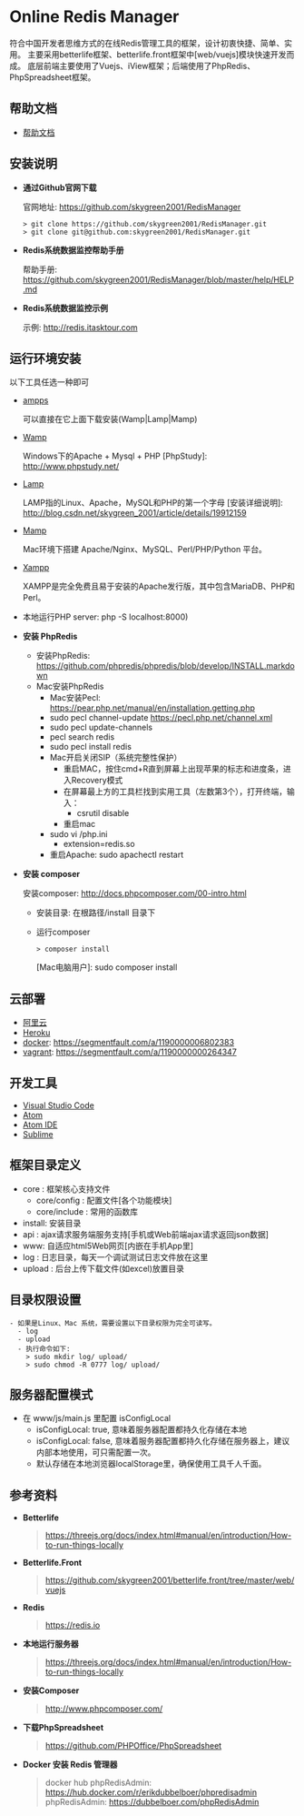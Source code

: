 # Online Redis Manager

符合中国开发者思维方式的在线Redis管理工具的框架，设计初衷快捷、简单、实用。
主要采用betterlife框架、betterlife.front框架中[web/vuejs]模块快速开发而成。
底层前端主要使用了Vuejs、iView框架；后端使用了PhpRedis、PhpSpreadsheet框架。

## 帮助文档

- [帮助文档](help/HELP.md)

## 安装说明

* **通过Github官网下载**

  官网地址: https://github.com/skygreen2001/RedisManager

  ```
  > git clone https://github.com/skygreen2001/RedisManager.git
  > git clone git@github.com:skygreen2001/RedisManager.git
  ```

* **Redis系统数据监控帮助手册**

  帮助手册: https://github.com/skygreen2001/RedisManager/blob/master/help/HELP.md

* **Redis系统数据监控示例**

  示例: http://redis.itasktour.com

## 运行环境安装

  以下工具任选一种即可

  - [ampps](http://www.ampps.com)

    可以直接在它上面下载安装(Wamp|Lamp|Mamp)

  - [Wamp](http://www.wampserver.com/en/)

    Windows下的Apache + Mysql + PHP
    [PhpStudy]: http://www.phpstudy.net/

  - [Lamp](https://lamp.sh/)

    LAMP指的Linux、Apache，MySQL和PHP的第一个字母
    [安装详细说明]: http://blog.csdn.net/skygreen_2001/article/details/19912159

  - [Mamp](http://www.mamp.info/en/)

    Mac环境下搭建 Apache/Nginx、MySQL、Perl/PHP/Python 平台。

  - [Xampp](https://www.apachefriends.org/zh_cn/index.html)

    XAMPP是完全免费且易于安装的Apache发行版，其中包含MariaDB、PHP和Perl。

  - 本地运行PHP server: php -S localhost:8000)

* **安装 PhpRedis**

  - 安装PhpRedis: https://github.com/phpredis/phpredis/blob/develop/INSTALL.markdown
  - Mac安装PhpRedis
    - Mac安装Pecl: https://pear.php.net/manual/en/installation.getting.php
    - sudo pecl channel-update https://pecl.php.net/channel.xml
    - sudo pecl update-channels
    - pecl search redis
    - sudo pecl install redis
    - Mac开启关闭SIP（系统完整性保护）
      - 重启MAC，按住cmd+R直到屏幕上出现苹果的标志和进度条，进入Recovery模式
      - 在屏幕最上方的工具栏找到实用工具（左数第3个），打开终端，输入：
        - csrutil disable
      - 重启mac
    - sudo vi /php.ini
      - extension=redis.so
    - 重启Apache: sudo apachectl restart

* **安装 composer**

  安装composer: http://docs.phpcomposer.com/00-intro.html

  - 安装目录: 在根路径/install 目录下
  - 运行composer

    ```
    > composer install
    ```
    [Mac电脑用户]: sudo composer install

## 云部署

* [阿里云](https://market.aliyun.com/developer)
* [Heroku](https://devcenter.heroku.com/categories/php)
* [docker](https://docs.docker.com): https://segmentfault.com/a/1190000006802383
* [vagrant](https://app.vagrantup.com/laravel/boxes/homestead-7): https://segmentfault.com/a/1190000000264347

## 开发工具

* [Visual Studio Code](https://code.visualstudio.com/)
* [Atom](https://atom.io)
* [Atom IDE](https://ide.atom.io/)
* [Sublime](http://www.sublimetext.com)

## 框架目录定义

  - core   : 框架核心支持文件
    - core/config      : 配置文件[各个功能模块]
    - core/include     : 常用的函数库
  - install: 安装目录
  - api    : ajax请求服务端服务支持[手机或Web前端ajax请求返回json数据]
  - www: 自适应html5Web网页[内嵌在手机App里]
  - log    : 日志目录，每天一个调试测试日志文件放在这里
  - upload : 后台上传下载文件(如excel)放置目录 

## 目录权限设置

    - 如果是Linux、Mac 系统，需要设置以下目录权限为完全可读写。
      - log     
      - upload 
      - 执行命令如下:
        > sudo mkdir log/ upload/
        > sudo chmod -R 0777 log/ upload/
    
## 服务器配置模式

  - 在 www/js/main.js 里配置 isConfigLocal
    - isConfigLocal: true, 意味着服务器配置都持久化存储在本地
    - isConfigLocal: false, 意味着服务器配置都持久化存储在服务器上，建议内部本地使用，可只需配置一次。
    - 默认存储在本地浏览器localStorage里，确保使用工具千人千面。

## 参考资料

* **Betterlife**
  > https://threejs.org/docs/index.html#manual/en/introduction/How-to-run-things-locally
* **Betterlife.Front**
  > https://github.com/skygreen2001/betterlife.front/tree/master/web/vuejs
* **Redis**
  > https://redis.io
* **本地运行服务器**
  > https://threejs.org/docs/index.html#manual/en/introduction/How-to-run-things-locally
* **安装Composer**
  > http://www.phpcomposer.com/
* **下载PhpSpreadsheet**
  > https://github.com/PHPOffice/PhpSpreadsheet

* **Docker 安装 Redis 管理器**
  > docker hub phpRedisAdmin: https://hub.docker.com/r/erikdubbelboer/phpredisadmin
  > phpRedisAdmin: https://dubbelboer.com/phpRedisAdmin
